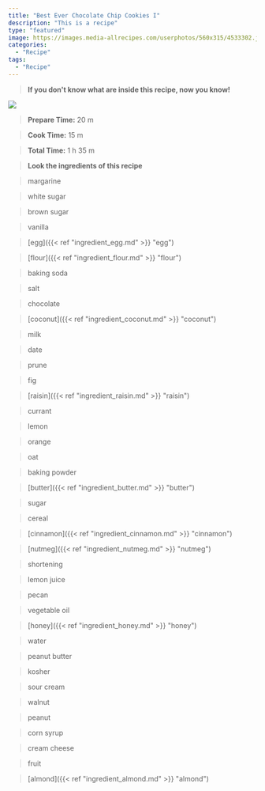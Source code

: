 ```yaml
---
title: "Best Ever Chocolate Chip Cookies I"
description: "This is a recipe"
type: "featured"
image: https://images.media-allrecipes.com/userphotos/560x315/4533302.jpg
categories: 
  - "Recipe"
tags: 
  - "Recipe"
---
```



>**If you don't know what are inside this recipe, now you know!**

![](../images/Recipes-Banner.jpg)
> **Prepare Time:** 20 m


> **Cook Time:** 15 m


> **Total Time:** 1 h 35 m

> **Look the ingredients of this recipe**

> margarine

> white sugar

> brown sugar

> vanilla

> [egg]({{< ref "ingredient_egg.md" >}} "egg")

> [flour]({{< ref "ingredient_flour.md" >}} "flour")

> baking soda

> salt

> chocolate

> [coconut]({{< ref "ingredient_coconut.md" >}} "coconut")

> milk

> date

> prune

> fig

> [raisin]({{< ref "ingredient_raisin.md" >}} "raisin")

> currant

> lemon

> orange

> oat

> baking powder

> [butter]({{< ref "ingredient_butter.md" >}} "butter")

> sugar

> cereal

> [cinnamon]({{< ref "ingredient_cinnamon.md" >}} "cinnamon")

> [nutmeg]({{< ref "ingredient_nutmeg.md" >}} "nutmeg")

> shortening

> lemon juice

> pecan

> vegetable oil

> [honey]({{< ref "ingredient_honey.md" >}} "honey")

> water

> peanut butter

> kosher

> sour cream

> walnut

> peanut

> corn syrup

> cream cheese

> fruit

> [almond]({{< ref "ingredient_almond.md" >}} "almond")

